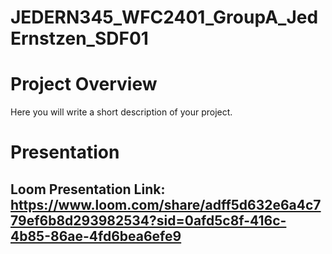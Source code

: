 # JEDERN345_WFC2401_GroupA_JedErnstzen_SDF01
# Project Overview
Here you will write a short description of your project.


# Presentation

## Loom Presentation Link: https://www.loom.com/share/adff5d632e6a4c779ef6b8d293982534?sid=0afd5c8f-416c-4b85-86ae-4fd6bea6efe9

